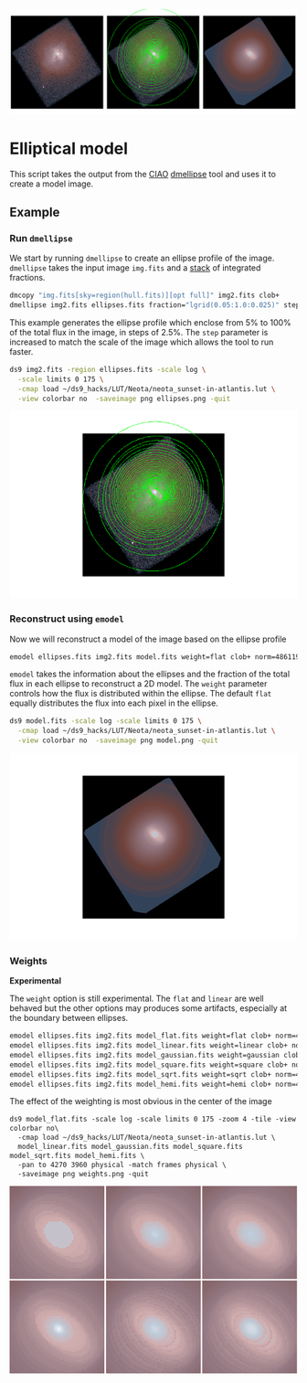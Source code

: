![ds9 image](ds9.png)

<!--
ds9 -geometry 1135x670 img2.fits -scale log -tile column \
  -scale limits 0 175 \
  -cmap load ~/ds9_hacks/LUT/Neota/neota_sunset-in-atlantis.lut \
  img2.fits -region ellipses.fits -scale limits 0 175 \
  model.fits -scale limits 0 175 \
  -view colorbar no  -saveimage png ds9.png -quit
-->


# Elliptical model

This script takes the output from the [CIAO](http://cxc.cfa.harvard.edu/ciao/index.html)
[dmellipse](http://cxc.cfa.harvard.edu/ciao/ahelp/dmellipse.html) tool
and uses it to create a model image.

## Example

### Run `dmellipse`

We start by running `dmellipse` to create an ellipse profile of 
the image.  `dmellipse` takes the input image `img.fits` and a 
[stack](http://cxc.cfa.harvard.edu/ciao/ahelp/stack.html) of 
integrated fractions.  

```bash
dmcopy "img.fits[sky=region(hull.fits)][opt full]" img2.fits clob+
dmellipse img2.fits ellipses.fits fraction="lgrid(0.05:1.0:0.025)" step=20 mode=h clob+
```

This example generates the ellipse profile which enclose from 5% to 100%
of the total flux in the image, in steps of 2.5%.  The `step` parameter is
increased to match the scale of the image which allows the tool to run
faster.

```bash
ds9 img2.fits -region ellipses.fits -scale log \
  -scale limits 0 175 \
  -cmap load ~/ds9_hacks/LUT/Neota/neota_sunset-in-atlantis.lut \
  -view colorbar no  -saveimage png ellipses.png -quit
```


![Ellipses](ellipses.png)


### Reconstruct using `emodel`

Now we will reconstruct a model of the image based on the 
ellipse profile

```bash
emodel ellipses.fits img2.fits model.fits weight=flat clob+ norm=486119
```

`emodel` takes the information about the ellipses and the fraction 
of the total flux in each ellipse to reconstruct a 2D model.  The `weight`
parameter controls how the flux is distributed within the ellipse.  The
default `flat` equally distributes the flux into each pixel in the ellipse.



```bash
ds9 model.fits -scale log -scale limits 0 175 \
  -cmap load ~/ds9_hacks/LUT/Neota/neota_sunset-in-atlantis.lut \
  -view colorbar no  -saveimage png model.png -quit
```

![Model](model.png)


### Weights

**Experimental**

The `weight` option is still experimental.  The `flat` and `linear` 
are well behaved but the other options may produces some artifacts, 
especially at the boundary between ellipses.

```bash
emodel ellipses.fits img2.fits model_flat.fits weight=flat clob+ norm=486119
emodel ellipses.fits img2.fits model_linear.fits weight=linear clob+ norm=486119
emodel ellipses.fits img2.fits model_gaussian.fits weight=gaussian clob+ norm=486119
emodel ellipses.fits img2.fits model_square.fits weight=square clob+ norm=486119
emodel ellipses.fits img2.fits model_sqrt.fits weight=sqrt clob+ norm=486119 
emodel ellipses.fits img2.fits model_hemi.fits weight=hemi clob+ norm=486119
```

The effect of the weighting is most obvious in the center of the
image


```
ds9 model_flat.fits -scale log -scale limits 0 175 -zoom 4 -tile -view colorbar no\
  -cmap load ~/ds9_hacks/LUT/Neota/neota_sunset-in-atlantis.lut \
  model_linear.fits model_gaussian.fits model_square.fits model_sqrt.fits model_hemi.fits \
  -pan to 4270 3960 physical -match frames physical \
  -saveimage png weights.png -quit
```

![weights](weights.png)


